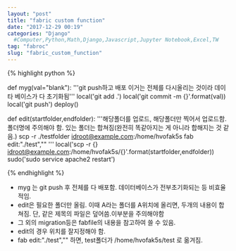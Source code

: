 ```yaml
---
layout: "post"
title: "fabric custom function"
date: "2017-12-29 00:19"
categories: "Django"
  #Computer,Python,Math,Django,Javascript,Jupyter Notebook,Excel,TW
tag: "fabroc"
slug: "fabric_custom_function"
---
```


{% highlight python %}

def myg(val="blank"):
    '''git push하고 배포 이거는 전체를 다시올리는 것이라 데이타 베이스가 다 초기화됨'''
    local('git add .')
    local('git commit -m {}'.format(val))
    local('git push')
    deploy()

def edit(startfolder,endfolder):
    '''해당폴더를 업로드, 해당폴더만 찍어서 업로드함. 폴더명에 주의해야 함. 있는 폴더는 합쳐짐(완전히 똑같아지는 게 아니라 합해지는 것 같음.)
    scp -r ./testfolder idroot@example.com:/home/hvofak5s
    fab edit:"./test",""
    '''
    local('scp -r {} idroot@example.com:/home/hvofak5s/{}'.format(startfolder,endfolder))
    sudo('sudo service apache2 restart')

{% endhighlight %}

- myg 는 git push 후 전체를 다 배포함. 데이터베이스가 전부초기화되는 등 비효율적임.
- edit은 필요한 폴더만 올림. 이때 A라는 폴더를 A위치에 올리면, 두개의 내용이 합쳐짐. 단, 같은 제목의 파일은 덮어씀.이부분을 주의해야함
- 그 외의 migration등은 fabfile의 내용을 참고하여 쓸 수 있음.
- edit의 경우 위치를 잘지정해야 함.
- fab edit:"./test","" 하면, test폴더가 /home/hvofak5s/test 로 옮겨짐.
